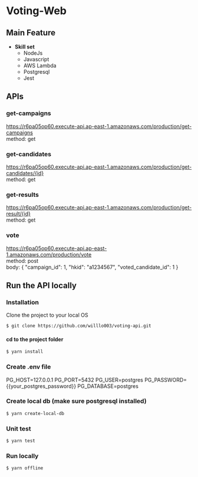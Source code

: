# Voting-Web

## Main Feature

- **Skill set**
  - NodeJs
  - Javascript
  - AWS Lambda
  - Postgresql
  - Jest

## APIs 

### get-campaigns 
https://r6pa05op60.execute-api.ap-east-1.amazonaws.com/production/get-campaigns
<br>
method: get

### get-candidates
https://r6pa05op60.execute-api.ap-east-1.amazonaws.com/production/get-candidates/{id}
<br>
method: get

### get-results
https://r6pa05op60.execute-api.ap-east-1.amazonaws.com/production/get-result/{id}
<br>
method: get

### vote
https://r6pa05op60.execute-api.ap-east-1.amazonaws.com/production/vote
<br>
method: post
<br>
body: {
  "campaign_id": 1,
  "hkid": "a1234567",
  "voted_candidate_id": 1
}

## Run the API locally

### Installation
Clone the project to your local OS

``` bash
$ git clone https://github.com/willlo003/voting-api.git
```

#### cd to the project folder

``` bash
$ yarn install
```

### Create .env file

PG_HOST=127.0.0.1
PG_PORT=5432
PG_USER=postgres
PG_PASSWORD={{your_postgres_password}}
PG_DATABASE=postgres

### Create local db (make sure postgresql installed)

``` bash
$ yarn create-local-db
```

### Unit test

``` bash
$ yarn test
```

### Run locally

``` bash
$ yarn offline
```